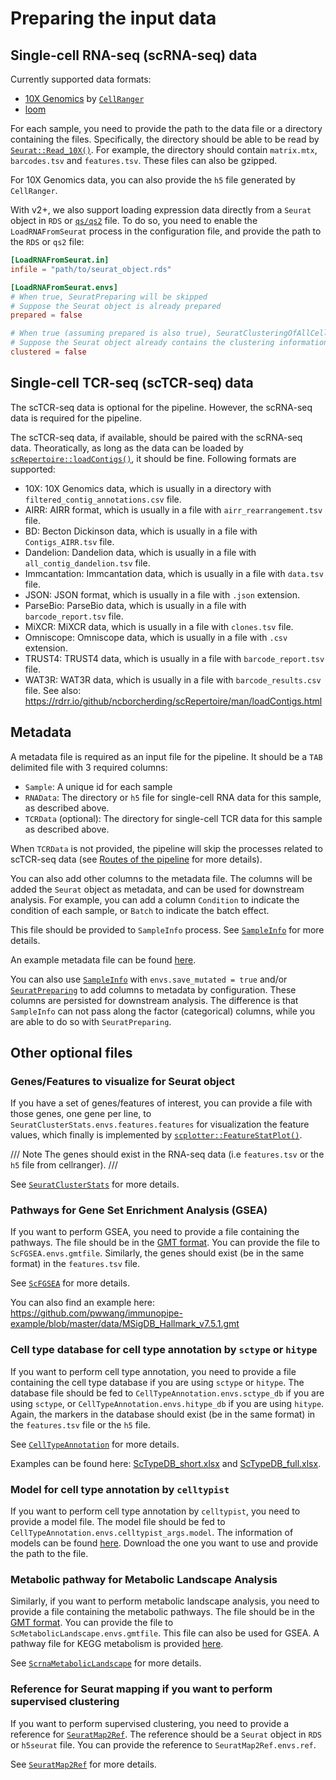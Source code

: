# Preparing the input data

## Single-cell RNA-seq (scRNA-seq) data

Currently supported data formats:

- [10X Genomics](https://www.10xgenomics.com/) by [`CellRanger`](https://support.10xgenomics.com/single-cell-gene-expression/software/pipelines/latest/what-is-cell-ranger)
- [loom](https://linnarssonlab.org/loompy/)

For each sample, you need to provide the path to the data file or a directory containing the files. Specifically, the directory should be able to be read by [`Seurat::Read_10X()`](https://satijalab.org/seurat/reference/read10x). For example, the directory should contain `matrix.mtx`, `barcodes.tsv` and `features.tsv`.
These files can also be gzipped.

For 10X Genomics data, you can also provide the `h5` file generated by `CellRanger`.

With v2+, we also support loading expression data directly from a `Seurat` object in `RDS` or [`qs/qs2`](https://github.com/qsbase/qs2) file.
To do so, you need to enable the `LoadRNAFromSeurat` process in the configuration file, and provide the path to the `RDS` or `qs2` file:

```toml
[LoadRNAFromSeurat.in]
infile = "path/to/seurat_object.rds"

[LoadRNAFromSeurat.envs]
# When true, SeuratPreparing will be skipped
# Suppose the Seurat object is already prepared
prepared = false

# When true (assuming prepared is also true), SeuratClusteringOfAllCells/SeuratClustering will be skipped
# Suppose the Seurat object already contains the clustering information
clustered = false
```

## Single-cell TCR-seq (scTCR-seq) data

The scTCR-seq data is optional for the pipeline. However, the scRNA-seq data is required for the pipeline.

The scTCR-seq data, if available, should be paired with the scRNA-seq data. Theoratically, as long as the data can be loaded by [`scRepertoire::loadContigs()`](https://www.borch.dev/uploads/screpertoire/reference/loadcontigs), it should be fine. Following formats are supported:

- 10X: 10X Genomics data, which is usually in a directory with
    `filtered_contig_annotations.csv` file.
- AIRR: AIRR format, which is usually in a file with
    `airr_rearrangement.tsv` file.
- BD: Becton Dickinson data, which is usually in a file with
    `Contigs_AIRR.tsv` file.
- Dandelion: Dandelion data, which is usually in a file with
    `all_contig_dandelion.tsv` file.
- Immcantation: Immcantation data, which is usually in a file with
    `data.tsv` file.
- JSON: JSON format, which is usually in a file with `.json` extension.
- ParseBio: ParseBio data, which is usually in a file with
    `barcode_report.tsv` file.
- MiXCR: MiXCR data, which is usually in a file with `clones.tsv` file.
- Omniscope: Omniscope data, which is usually in a file with `.csv`
    extension.
- TRUST4: TRUST4 data, which is usually in a file with
    `barcode_report.tsv` file.
- WAT3R: WAT3R data, which is usually in a file with
    `barcode_results.csv` file.
See also: <https://rdrr.io/github/ncborcherding/scRepertoire/man/loadContigs.html>

## Metadata

A metadata file is required as an input file for the pipeline. It should be a `TAB` delimited file with 3 required columns:

- `Sample`: A unique id for each sample
- `RNAData`: The directory or `h5` file for single-cell RNA data for this sample, as described above.
- `TCRData` (optional): The directory for single-cell TCR data for this sample as described above.

When `TCRData` is not provided, the pipeline will skip the processes related to scTCR-seq data (see [Routes of the pipeline](./introduction.md#only-scrna-seq-data-avaiable) for more details).

You can also add other columns to the metadata file. The columns will be added the `Seurat` object as metadata, and can be used for downstream analysis. For example, you can add a column `Condition` to indicate the condition of each sample, or `Batch` to indicate the batch effect.

This file should be provided to `SampleInfo` process. See [`SampleInfo`](./processes/SampleInfo.md) for more details.

An example metadata file can be found [here](https://github.com/pwwang/immunopipe-example/blob/master/data/samples.txt).

You can also use [`SampleInfo`](./processes/SampleInfo.md) with `envs.save_mutated = true` and/or [`SeuratPreparing`](./processes/SeuratPreparing.md) to add columns to metadata by configuration. These columns are persisted for downstream analysis. The difference is that `SampleInfo` can not pass along the factor (categorical) columns, while you are able to do so with `SeuratPreparing`.

## Other optional files

### Genes/Features to visualize for Seurat object

If you have a set of genes/features of interest, you can provide a file with those genes, one gene per line, to `SeuratClusterStats.envs.features.features` for visualization the feature values, which finally is implemented by [`scplotter::FeatureStatPlot()`](https://pwwang.github.io/scplotter/reference/FeatureStatPlot.html).

/// Note
The genes should exist in the RNA-seq data (i.e `features.tsv` or the `h5` file from cellranger).
///

See [`SeuratClusterStats`](./processes/SeuratClusterStats.md) for more details.

### Pathways for Gene Set Enrichment Analysis (GSEA)

If you want to perform GSEA, you need to provide a file containing the pathways. The file should be in the [GMT format][1]. You can provide the file to `ScFGSEA.envs.gmtfile`. Similarly, the genes should exist (be in the same format) in the `features.tsv` file.

See [`ScFGSEA`](./processes/ScFGSEA.md) for more details.

You can also find an example here: <https://github.com/pwwang/immunopipe-example/blob/master/data/MSigDB_Hallmark_v7.5.1.gmt>

### Cell type database for cell type annotation by `sctype` or `hitype`

If you want to perform cell type annotation, you need to provide a file containing the cell type database if you are using `sctype` or `hitype`. The database file should be fed to `CellTypeAnnotation.envs.sctype_db` if you are using `sctype`, or `CellTypeAnnotation.envs.hitype_db` if you are using `hitype`. Again, the markers in the database should exist (be in the same format) in the `features.tsv` file or the `h5` file.

See [`CellTypeAnnotation`](./processes/CellTypeAnnotation.md) for more details.

Examples can be found here: [ScTypeDB_short.xlsx](https://github.com/IanevskiAleksandr/sc-type/blob/master/ScTypeDB_short.xlsx) and [ScTypeDB_full.xlsx](https://github.com/IanevskiAleksandr/sc-type/blob/master/ScTypeDB_full.xlsx).

### Model for cell type annotation by `celltypist`

If you want to perform cell type annotation by `celltypist`, you need to provide a model file. The model file should be fed to `CellTypeAnnotation.envs.celltypist_args.model`. The information of models can be found [here](https://celltypist.cog.sanger.ac.uk/models/models.json). Download the one you want to use and provide the path to the file.

### Metabolic pathway for Metabolic Landscape Analysis

Similarly, if you want to perform metabolic landscape analysis, you need to provide a file containing the metabolic pathways. The file should be in the [GMT format][1]. You can provide the file to `ScMetabolicLandscape.envs.gmtfile`. This file can also be used for GSEA. A pathway file for KEGG metabolism is provided [here][2].

See [`ScrnaMetabolicLandscape`](./processes/ScrnaMetabolicLandscape.md) for more details.

### Reference for Seurat mapping if you want to perform supervised clustering

If you want to perform supervised clustering, you need to provide a reference for [`SeuratMap2Ref`](./processes/SeuratMap2Ref.md). The reference should be a `Seurat` object in `RDS` or `h5seurat` file. You can provide the reference to `SeuratMap2Ref.envs.ref`.

See [`SeuratMap2Ref`](./processes/SeuratMap2Ref.md) for more details.

[1]: https://docs.gsea-msigdb.org/#GSEA/Data_Formats/#gmt-gene-matrix-transposed-file-format-gmt
[2]: https://github.com/pwwang/biopipen/blob/master/tests/data/scrna_metabolic/KEGG_metabolism.gmt
